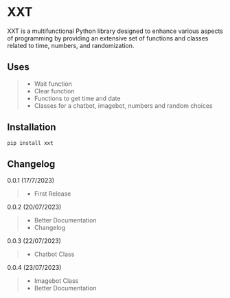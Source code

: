 # XXT

XXT is a multifunctional Python library designed to enhance various aspects of programming by providing an extensive set of functions and classes related to time, numbers, and randomization.

## Uses

> - Wait function
> - Clear function
> - Functions to get time and date
> - Classes for a chatbot, imagebot, numbers and random choices

## Installation

```
pip install xxt
```

## Changelog

0.0.1 (17/7/2023)

> - First Release

0.0.2 (20/07/2023)

> - Better Documentation
> - Changelog

0.0.3 (22/07/2023)

> - Chatbot Class

0.0.4 (23/07/2023)

> - Imagebot Class
> - Better Documentation
